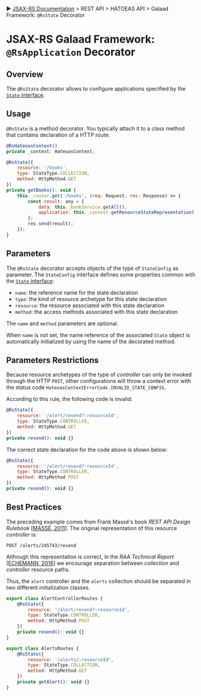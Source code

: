 :arrow_forward: [JSAX-RS Documentation](./jsax-rs-reference.md) > REST API > HATOEAS API > Galaad Framework: `@RsState` Decorator

# JSAX-RS Galaad Framework: `@RsApplication` Decorator

## Overview

The `@RsState` decorator allows to configure applications specified by the [`State` interface](./jsax-rs-state-interface.md).

## Usage

`@RsState` is a method decorator. You typically attach it to a class method that contains declaration of a HTTP route:

```javascript
@RsHateoasContext()
private _context: HateoasContext;

@RsState({
    resource: '/books',
    type: StateType.COLLECTION,
    method: HttpMethod.GET
})
private getBooks(): void {
    this._router.get('/books', (req: Request, res: Response) => {
        const result: any = {
            data: this._bookService.getAll(),
            application: this._context.getResourceStateRepresentation('getBooks')
        };
        res.send(result);
    });
}
```

## Parameters

The `@RsState` decorator accepts objects of the type of `StateConfig` as parameter. The `StateConfig` interface defines some properties common with the [`State` interface](./jsax-rs-state-interface.md):

- `name`: the reference name for the state declaration
- `type`: the kind of resource archetype for this state declaration
- `resource`: the resource associated with this state declaration
- `method`: the access methods associated with this state declaration

The `name` and `method` parameters are optional.

When `name` is not set, the name reference of the associated `State` object is automatically initialized by using the name of the decorated method.

## Parameters Restrictions

Because resource archetypes of the type of _controller_ can only be invoked through the HTTP `POST`, other configurations will throw a context error with the status code `HateoasContextErrorCode.INVALID_STATE_CONFIG`.

According to this rule, the following code is invalid:

```javascript
@RsState({
    resource: '/alert/resend?:resourceId',
    type: StateType.CONTROLLER,
    method: HttpMethod.GET
})
private resend(): void {}
```

The correct state declaration for the code above is shown below:

```javascript
@RsState({
    resource: '/alert/resend?:resourceId',
    type: StateType.CONTROLLER,
    method: HttpMethod.POST
})
private resend(): void {}
```

## Best Practices

The preceding example comes from Frank Massé's book _REST API Design Rulebook_ [[MASSÉ, 2011]](./jsax-rs-reference.md). The original representation of this resource _controller_ is: 

```
POST /alerts/245743/resend
```

Although this representation is correct, in the _RAA Technical Report_ [[ECHEMANN, 2016]](./jsax-rs-reference.md) we encourage separation between _collection_ and _controller_ resource paths.

Thus, the `alert` controller and the `alerts` collection should be separated in two different initialization classes.

```javascript
export class AlertControllerRoutes {
    @RsState({
        resource: '/alert/resend?:resourceId',
        type: StateType.CONTROLLER,
        method: HttpMethod.POST
    })
    private resend(): void {}
}
```

```javascript
export class AlertsRoutes {
    @RsState({
        resource: '/alerts/:resourceId',
        type: StateType.COLLECTION,
        method: HttpMethod.GET
    })
    private getAlert(): void {}
}
```